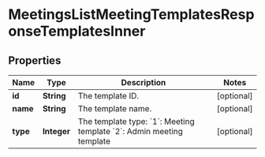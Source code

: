 

# MeetingsListMeetingTemplatesResponseTemplatesInner


## Properties

| Name | Type | Description | Notes |
|------------ | ------------- | ------------- | -------------|
|**id** | **String** | The template ID. |  [optional] |
|**name** | **String** | The template name. |  [optional] |
|**type** | **Integer** | The template type:      &#x60;1&#x60;: Meeting template      &#x60;2&#x60;: Admin meeting template |  [optional] |



